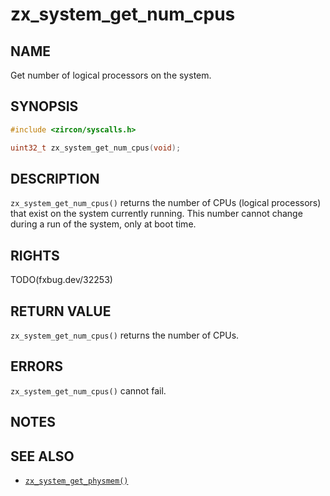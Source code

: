 # zx_system_get_num_cpus

## NAME

<!-- Contents of this heading updated by update-docs-from-fidl, do not edit. -->

Get number of logical processors on the system.

## SYNOPSIS

<!-- Contents of this heading updated by update-docs-from-fidl, do not edit. -->

```c
#include <zircon/syscalls.h>

uint32_t zx_system_get_num_cpus(void);
```

## DESCRIPTION

`zx_system_get_num_cpus()` returns the number of CPUs (logical processors)
that exist on the system currently running.  This number cannot change
during a run of the system, only at boot time.

## RIGHTS

<!-- Contents of this heading updated by update-docs-from-fidl, do not edit. -->

TODO(fxbug.dev/32253)

## RETURN VALUE

`zx_system_get_num_cpus()` returns the number of CPUs.

## ERRORS

`zx_system_get_num_cpus()` cannot fail.

## NOTES

## SEE ALSO

 - [`zx_system_get_physmem()`]

<!-- References updated by update-docs-from-fidl, do not edit. -->

[`zx_system_get_physmem()`]: system_get_physmem.md
